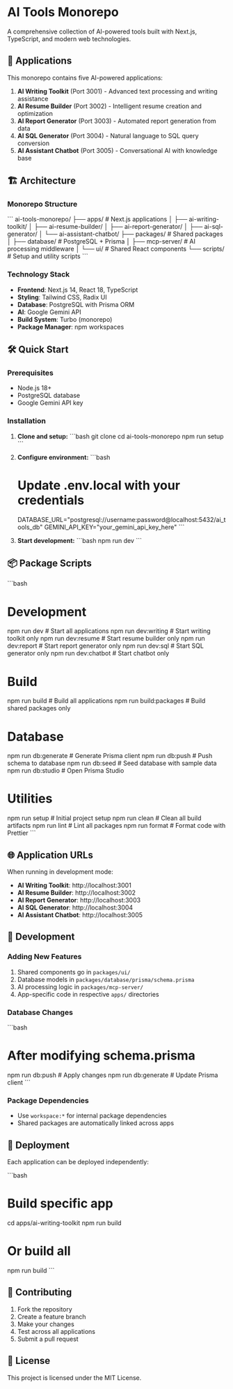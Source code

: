 # AI Tools Monorepo

A comprehensive collection of AI-powered tools built with Next.js, TypeScript, and modern web technologies.

## 🚀 Applications

This monorepo contains five AI-powered applications:

1. **AI Writing Toolkit** (Port 3001) - Advanced text processing and writing assistance
2. **AI Resume Builder** (Port 3002) - Intelligent resume creation and optimization
3. **AI Report Generator** (Port 3003) - Automated report generation from data
4. **AI SQL Generator** (Port 3004) - Natural language to SQL query conversion
5. **AI Assistant Chatbot** (Port 3005) - Conversational AI with knowledge base

## 🏗️ Architecture

### Monorepo Structure
\`\`\`
ai-tools-monorepo/
├── apps/                          # Next.js applications
│   ├── ai-writing-toolkit/
│   ├── ai-resume-builder/
│   ├── ai-report-generator/
│   ├── ai-sql-generator/
│   └── ai-assistant-chatbot/
├── packages/                      # Shared packages
│   ├── database/                  # PostgreSQL + Prisma
│   ├── mcp-server/               # AI processing middleware
│   └── ui/                       # Shared React components
└── scripts/                      # Setup and utility scripts
\`\`\`

### Technology Stack
- **Frontend**: Next.js 14, React 18, TypeScript
- **Styling**: Tailwind CSS, Radix UI
- **Database**: PostgreSQL with Prisma ORM
- **AI**: Google Gemini API
- **Build System**: Turbo (monorepo)
- **Package Manager**: npm workspaces

## 🛠️ Quick Start

### Prerequisites
- Node.js 18+ 
- PostgreSQL database
- Google Gemini API key

### Installation

1. **Clone and setup:**
   \`\`\`bash
   git clone <repository-url>
   cd ai-tools-monorepo
   npm run setup
   \`\`\`

2. **Configure environment:**
   \`\`\`bash
   # Update .env.local with your credentials
   DATABASE_URL="postgresql://username:password@localhost:5432/ai_tools_db"
   GEMINI_API_KEY="your_gemini_api_key_here"
   \`\`\`

3. **Start development:**
   \`\`\`bash
   npm run dev
   \`\`\`

## 📦 Package Scripts

\`\`\`bash
# Development
npm run dev              # Start all applications
npm run dev:writing      # Start writing toolkit only
npm run dev:resume       # Start resume builder only
npm run dev:report       # Start report generator only
npm run dev:sql          # Start SQL generator only
npm run dev:chatbot      # Start chatbot only

# Build
npm run build            # Build all applications
npm run build:packages   # Build shared packages only

# Database
npm run db:generate      # Generate Prisma client
npm run db:push          # Push schema to database
npm run db:seed          # Seed database with sample data
npm run db:studio        # Open Prisma Studio

# Utilities
npm run setup            # Initial project setup
npm run clean            # Clean all build artifacts
npm run lint             # Lint all packages
npm run format           # Format code with Prettier
\`\`\`

## 🌐 Application URLs

When running in development mode:

- **AI Writing Toolkit**: http://localhost:3001
- **AI Resume Builder**: http://localhost:3002  
- **AI Report Generator**: http://localhost:3003
- **AI SQL Generator**: http://localhost:3004
- **AI Assistant Chatbot**: http://localhost:3005

## 🔧 Development

### Adding New Features
1. Shared components go in `packages/ui/`
2. Database models in `packages/database/prisma/schema.prisma`
3. AI processing logic in `packages/mcp-server/`
4. App-specific code in respective `apps/` directories

### Database Changes
\`\`\`bash
# After modifying schema.prisma
npm run db:push          # Apply changes
npm run db:generate      # Update Prisma client
\`\`\`

### Package Dependencies
- Use `workspace:*` for internal package dependencies
- Shared packages are automatically linked across apps

## 🚀 Deployment

Each application can be deployed independently:

\`\`\`bash
# Build specific app
cd apps/ai-writing-toolkit
npm run build

# Or build all
npm run build
\`\`\`

## 🤝 Contributing

1. Fork the repository
2. Create a feature branch
3. Make your changes
4. Test across all applications
5. Submit a pull request

## 📄 License

This project is licensed under the MIT License.
